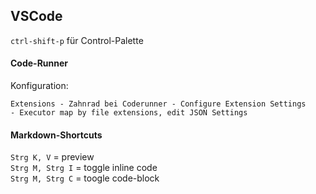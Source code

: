 ## VSCode

`ctrl-shift-p` für Control-Palette

#### Code-Runner

Konfiguration:

```
Extensions - Zahnrad bei Coderunner - Configure Extension Settings
- Executor map by file extensions, edit JSON Settings

```

#### Markdown-Shortcuts


`Strg K, V` = preview  
`Strg M, Strg I` = toggle inline code    
`Strg M, Strg C` = toogle code-block 
 


